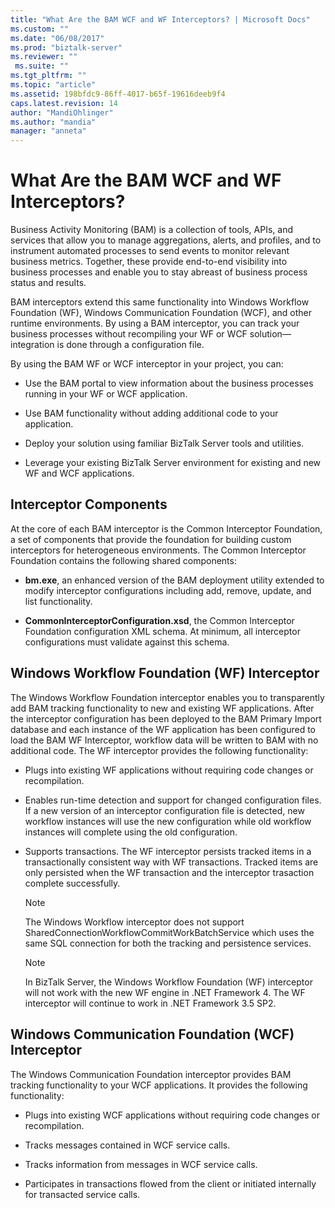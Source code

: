 ```yaml
---
title: "What Are the BAM WCF and WF Interceptors? | Microsoft Docs"
ms.custom: ""
ms.date: "06/08/2017"
ms.prod: "biztalk-server"
ms.reviewer: ""
 ms.suite: ""
ms.tgt_pltfrm: ""
ms.topic: "article"
ms.assetid: 198bfdc9-86ff-4017-b65f-19616deeb9f4
caps.latest.revision: 14
author: "MandiOhlinger"
ms.author: "mandia"
manager: "anneta"
---
```

# What Are the BAM WCF and WF Interceptors?
Business Activity Monitoring (BAM) is a collection of tools, APIs, and services that allow you to manage aggregations, alerts, and profiles, and to instrument automated processes to send events to monitor relevant business metrics. Together, these provide end-to-end visibility into business processes and enable you to stay abreast of business process status and results.  
  
 BAM interceptors extend this same functionality into Windows Workflow Foundation (WF), Windows Communication Foundation (WCF), and other runtime environments. By using a BAM interceptor, you can track your business processes without recompiling your WF or WCF solution—integration is done through a configuration file.  
  
 By using the BAM WF or WCF interceptor in your project, you can:  
  
-   Use the BAM portal to view information about the business processes running in your WF or WCF application.  
  
-   Use BAM functionality without adding additional code to your application.  
  
-   Deploy your solution using familiar BizTalk Server tools and utilities.  
  
-   Leverage your existing BizTalk Server environment for existing and new WF and WCF applications.  
  
## Interceptor Components  
 At the core of each BAM interceptor is the Common Interceptor Foundation, a set of components that provide the foundation for building custom interceptors for heterogeneous environments. The Common Interceptor Foundation contains the following shared components:  
  
-   **bm.exe**, an enhanced version of the BAM deployment utility extended to modify interceptor configurations including add, remove, update, and list functionality.  
  
-   **CommonInterceptorConfiguration.xsd**, the Common Interceptor Foundation configuration XML schema. At minimum, all interceptor configurations must validate against this schema.  
  
## Windows Workflow Foundation (WF) Interceptor  
 The Windows Workflow Foundation interceptor enables you to transparently add BAM tracking functionality to new and existing WF applications. After the interceptor configuration has been deployed to the BAM Primary Import database and each instance of the WF application has been configured to load the BAM WF Interceptor, workflow data will be written to BAM with no additional code. The WF interceptor provides the following functionality:  
  
-   Plugs into existing WF applications without requiring code changes or recompilation.  
  
-   Enables run-time detection and support for changed configuration files. If a new version of an interceptor configuration file is detected, new workflow instances will use the new configuration while old workflow instances will complete using the old configuration.  
  
-   Supports transactions. The WF interceptor persists tracked items in a transactionally consistent way with WF transactions. Tracked items are only persisted when the WF transaction and the interceptor trasaction complete successfully.  
  
    > [!NOTE]
    >  The Windows Workflow interceptor does not support SharedConnectionWorkflowCommitWorkBatchService which uses the same SQL connection for both the tracking and persistence services.  
  
    > [!NOTE]
    >  In BizTalk Server, the Windows Workflow Foundation (WF) interceptor will not work with the new WF engine in .NET Framework 4. The WF interceptor will continue to work in .NET Framework 3.5 SP2.  
  
## Windows Communication Foundation (WCF) Interceptor  
 The Windows Communication Foundation interceptor provides BAM tracking functionality to your WCF applications. It provides the following functionality:  
  
-   Plugs into existing WCF applications without requiring code changes or recompilation.  
  
-   Tracks messages contained in WCF service calls.  
  
-   Tracks information from messages in WCF service calls.  
  
-   Participates in transactions flowed from the client or initiated internally for transacted service calls.
